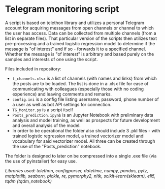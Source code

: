 # Telegram monitoring script

A script is based on telethon library and utilizes a personal Telegram account for acquiring messages from open channels or channel to which the user has access. Data can be collected from multiple channels (from a list in separate files). That particular version of the scripts then utilizes text pre-processing and a trained logistic regression model to determine if the message is "of interest" and if so - forwards it to a specified channel.
Whether the message is "of interest" is arbitrary and based purely on the samples and interests of one using the script. 

Files included in repository:

- `t_channels.xlsx` is a list of channels (with names and links) from which the posts are to be loaded. The list is done in a .xlsx file for ease of communicating with colleagues (especially those with no coding experience) and leaving comments and remarks.
- `config.ini` is a config file listing username, password, phone number of a user as well as bot API settings for connection. 
- `TG_Monitor.py` is a script itself
- `Posts_prediction.ipynb` is an Jupyter Notebook with preliminary data analysis and model training, as well as prospects for future development and overall analysis of the model.
- In order to be operational the folder also should include 3 .pkl files - with trained logistic regression model, a trained vectorizer model and vocabulary for said vectorizer model. All three can be created through the use of the "Posts_prediction" notebook.

The folder is designed to later on be compressed into a single .exe file (via the use of pyinstaller) for easy use.

*Libraries used: telethon, configparser, datetime, numpy, pandas, pytz, matplotlib, seaborn, pickle, re, pymorphy2, nltk, scikit-learn(sklearn), eli5, tqdm (tqdm_notebook)*
